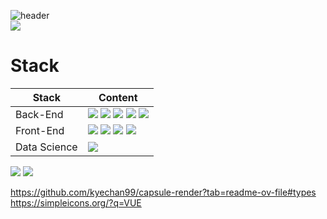 ![header](https://capsule-render.vercel.app/api?type=waving&color=E6CC54&height=250&section=header&text=ChoiJiwon&fontColor=ffffff&fontSize=70&animation=fadeIn&fontAlignY=55)<br>
![](./profile-3d-contrib/profile-green-animate.svg)

# Stack
|Stack|Content|
|---------|--------------|  
|Back-End|<img src="https://img.shields.io/badge/JAVA-007396?style=for-the-badge&logo=JAVA&logoColor=white"> <img src="https://img.shields.io/badge/MySQL-4479A1?style=for-the-badge&logo=MySQL&logoColor=white"> <img src="https://img.shields.io/badge/spring-6DB33F?style=for-the-badge&logo=spring&logoColor=white"> <img src="https://img.shields.io/badge/springboot-6DB33F?style=for-the-badge&logo=springboot&logoColor=white"> <img src="https://img.shields.io/badge/Node.js-339933?style=for-the-badge&logo=nodedotjs&logoColor=white">|  
|Front-End|<img src="https://img.shields.io/badge/Vue.js-4FC08D?style=for-the-badge&logo=vuedotjs&logoColor=white"> <img src="https://img.shields.io/badge/html5-E34F26?style=for-the-badge&logo=html5&logoColor=white"> <img src="https://img.shields.io/badge/css3-1572B6?style=for-the-badge&logo=css3&logoColor=white"> <img src="https://img.shields.io/badge/javascript-F7DF1E?style=for-the-badge&logo=javascript&logoColor=white"> |  
|Data Science|<img src="https://img.shields.io/badge/R-276DC3?style=for-the-badge&logo=R&logoColor=white">|


<img src="https://img.shields.io/badge/Eclipse-2C2255?style=for-the-badge&logo=Eclipse%20IDE&logoColor=white">
<img src="https://img.shields.io/badge/github-181717?style=for-the-badge&logo=github&logoColor=white">



https://github.com/kyechan99/capsule-render?tab=readme-ov-file#types
https://simpleicons.org/?q=VUE
